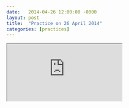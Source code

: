 ```yaml
---
date:   2014-04-26 12:00:00 -0000
layout: post
title:  "Practice on 26 April 2014"
categories: [practices]
---
```

<iframe src="https://www.youtube.com/embed/JXyHoM_SNKQ?rel=0" allowfullscreen="allowfullscreen"></iframe>

